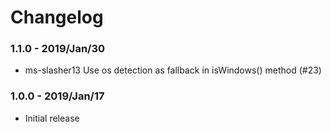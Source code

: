 # Changelog

### 1.1.0 - 2019/Jan/30

* ms-slasher13 Use os detection as fallback in isWindows() method (#23)

### 1.0.0 - 2019/Jan/17

* Initial release
